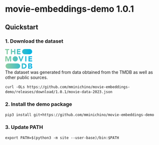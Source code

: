 # movie-embeddings-demo 1.0.1

## Quickstart

### 1. Download the dataset
![](https://raw.githubusercontent.com/mminichino/movie-embeddings-demo/main/doc/tmdb.png)
<br>
The dataset was generated from data obtained from the TMDB as well as other public sources.
```
curl -OLs https://github.com/mminichino/movie-embeddings-demo/releases/download/1.0.1/movie-data-2023.json
```
### 2. Install the demo package
```
pip3 install git+https://github.com/mminichino/movie-embeddings-demo
```
### 3. Update PATH
```
export PATH=$(python3 -m site --user-base)/bin:$PATH
```
